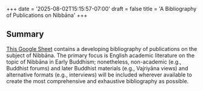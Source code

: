 +++
date = '2025-08-02T15:15:57-07:00'
draft = false
title = 'A Bibliography of Publications on Nibbāna'
+++

## Summary

<a href="https://docs.google.com/spreadsheets/d/11sLSMDCoAS_NophNBSfATYkiDUyIzHm5JvAuowbUpOg/edit?usp=sharing" target="_blank" rel="noopener noreferrer">This Google Sheet</a> contains a developing bibliography of publications on the subject of Nibbāna. The primary focus is English academic literature on the topic of Nibbāna in Early Buddhism; nonetheless, non-academic (e.g., Buddhist forums) and later Buddhist materials (e.g., Vajriyāna views) and alternative formats (e.g., interviews) will be included wherever available to create the most comprehensive and exhaustive bibliography as possible.